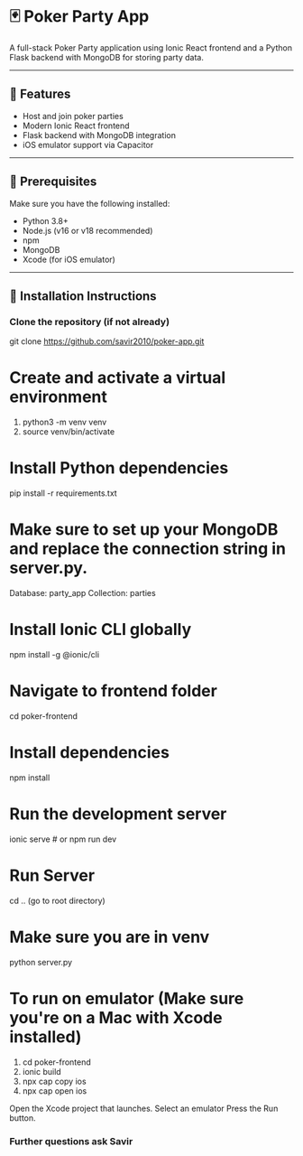 # 🃏 Poker Party App

A full-stack Poker Party application using Ionic React frontend and a Python Flask backend with MongoDB for storing party data.

---

## 🚀 Features

- Host and join poker parties
- Modern Ionic React frontend
- Flask backend with MongoDB integration
- iOS emulator support via Capacitor

---

## 🧰 Prerequisites

Make sure you have the following installed:

- Python 3.8+
- Node.js (v16 or v18 recommended)
- npm
- MongoDB 
- Xcode (for iOS emulator)

---

## 🔧 Installation Instructions

### Clone the repository (if not already)

git clone https://github.com/savir2010/poker-app.git

# Create and activate a virtual environment
1. python3 -m venv venv
2. source venv/bin/activate 

# Install Python dependencies
pip install -r requirements.txt

# Make sure to set up your MongoDB and replace the connection string in server.py.
Database: party_app
Collection: parties

# Install Ionic CLI globally
npm install -g @ionic/cli

# Navigate to frontend folder
cd poker-frontend

# Install dependencies
npm install

# Run the development server
ionic serve   # or npm run dev

# Run Server
cd .. (go to root directory)

# Make sure you are in venv
python server.py

# To run on emulator (Make sure you're on a Mac with Xcode installed)

1. cd poker-frontend
2. ionic build
3. npx cap copy ios
4. npx cap open ios

Open the Xcode project that launches.
Select an emulator
Press the Run button.


### Further questions ask Savir
